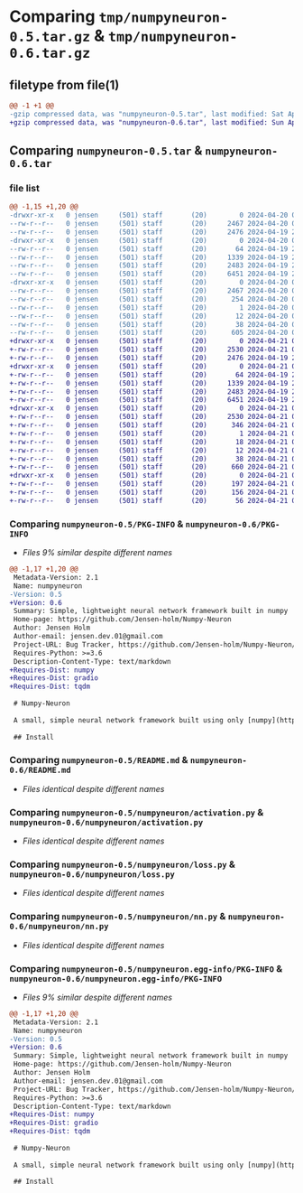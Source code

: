 # Comparing `tmp/numpyneuron-0.5.tar.gz` & `tmp/numpyneuron-0.6.tar.gz`

## filetype from file(1)

```diff
@@ -1 +1 @@
-gzip compressed data, was "numpyneuron-0.5.tar", last modified: Sat Apr 20 01:27:06 2024, max compression
+gzip compressed data, was "numpyneuron-0.6.tar", last modified: Sun Apr 21 04:38:33 2024, max compression
```

## Comparing `numpyneuron-0.5.tar` & `numpyneuron-0.6.tar`

### file list

```diff
@@ -1,15 +1,20 @@
-drwxr-xr-x   0 jensen     (501) staff       (20)        0 2024-04-20 01:27:06.124135 numpyneuron-0.5/
--rw-r--r--   0 jensen     (501) staff       (20)     2467 2024-04-20 01:27:06.123951 numpyneuron-0.5/PKG-INFO
--rw-r--r--   0 jensen     (501) staff       (20)     2476 2024-04-19 23:52:58.000000 numpyneuron-0.5/README.md
-drwxr-xr-x   0 jensen     (501) staff       (20)        0 2024-04-20 01:27:06.123193 numpyneuron-0.5/numpyneuron/
--rw-r--r--   0 jensen     (501) staff       (20)       64 2024-04-19 21:54:45.000000 numpyneuron-0.5/numpyneuron/__init__.py
--rw-r--r--   0 jensen     (501) staff       (20)     1339 2024-04-19 23:54:15.000000 numpyneuron-0.5/numpyneuron/activation.py
--rw-r--r--   0 jensen     (501) staff       (20)     2483 2024-04-19 23:54:32.000000 numpyneuron-0.5/numpyneuron/loss.py
--rw-r--r--   0 jensen     (501) staff       (20)     6451 2024-04-19 22:16:48.000000 numpyneuron-0.5/numpyneuron/nn.py
-drwxr-xr-x   0 jensen     (501) staff       (20)        0 2024-04-20 01:27:06.123788 numpyneuron-0.5/numpyneuron.egg-info/
--rw-r--r--   0 jensen     (501) staff       (20)     2467 2024-04-20 01:27:06.000000 numpyneuron-0.5/numpyneuron.egg-info/PKG-INFO
--rw-r--r--   0 jensen     (501) staff       (20)      254 2024-04-20 01:27:06.000000 numpyneuron-0.5/numpyneuron.egg-info/SOURCES.txt
--rw-r--r--   0 jensen     (501) staff       (20)        1 2024-04-20 01:27:06.000000 numpyneuron-0.5/numpyneuron.egg-info/dependency_links.txt
--rw-r--r--   0 jensen     (501) staff       (20)       12 2024-04-20 01:27:06.000000 numpyneuron-0.5/numpyneuron.egg-info/top_level.txt
--rw-r--r--   0 jensen     (501) staff       (20)       38 2024-04-20 01:27:06.124170 numpyneuron-0.5/setup.cfg
--rw-r--r--   0 jensen     (501) staff       (20)      605 2024-04-20 01:26:21.000000 numpyneuron-0.5/setup.py
+drwxr-xr-x   0 jensen     (501) staff       (20)        0 2024-04-21 04:38:33.573887 numpyneuron-0.6/
+-rw-r--r--   0 jensen     (501) staff       (20)     2530 2024-04-21 04:38:33.573702 numpyneuron-0.6/PKG-INFO
+-rw-r--r--   0 jensen     (501) staff       (20)     2476 2024-04-19 23:52:58.000000 numpyneuron-0.6/README.md
+drwxr-xr-x   0 jensen     (501) staff       (20)        0 2024-04-21 04:38:33.572375 numpyneuron-0.6/numpyneuron/
+-rw-r--r--   0 jensen     (501) staff       (20)       64 2024-04-19 21:54:45.000000 numpyneuron-0.6/numpyneuron/__init__.py
+-rw-r--r--   0 jensen     (501) staff       (20)     1339 2024-04-19 23:54:15.000000 numpyneuron-0.6/numpyneuron/activation.py
+-rw-r--r--   0 jensen     (501) staff       (20)     2483 2024-04-19 23:54:32.000000 numpyneuron-0.6/numpyneuron/loss.py
+-rw-r--r--   0 jensen     (501) staff       (20)     6451 2024-04-19 22:16:48.000000 numpyneuron-0.6/numpyneuron/nn.py
+drwxr-xr-x   0 jensen     (501) staff       (20)        0 2024-04-21 04:38:33.573493 numpyneuron-0.6/numpyneuron.egg-info/
+-rw-r--r--   0 jensen     (501) staff       (20)     2530 2024-04-21 04:38:33.000000 numpyneuron-0.6/numpyneuron.egg-info/PKG-INFO
+-rw-r--r--   0 jensen     (501) staff       (20)      346 2024-04-21 04:38:33.000000 numpyneuron-0.6/numpyneuron.egg-info/SOURCES.txt
+-rw-r--r--   0 jensen     (501) staff       (20)        1 2024-04-21 04:38:33.000000 numpyneuron-0.6/numpyneuron.egg-info/dependency_links.txt
+-rw-r--r--   0 jensen     (501) staff       (20)       18 2024-04-21 04:38:33.000000 numpyneuron-0.6/numpyneuron.egg-info/requires.txt
+-rw-r--r--   0 jensen     (501) staff       (20)       12 2024-04-21 04:38:33.000000 numpyneuron-0.6/numpyneuron.egg-info/top_level.txt
+-rw-r--r--   0 jensen     (501) staff       (20)       38 2024-04-21 04:38:33.573926 numpyneuron-0.6/setup.cfg
+-rw-r--r--   0 jensen     (501) staff       (20)      660 2024-04-21 04:38:13.000000 numpyneuron-0.6/setup.py
+drwxr-xr-x   0 jensen     (501) staff       (20)        0 2024-04-21 04:38:33.573218 numpyneuron-0.6/test/
+-rw-r--r--   0 jensen     (501) staff       (20)      197 2024-04-21 04:09:15.000000 numpyneuron-0.6/test/test_activation.py
+-rw-r--r--   0 jensen     (501) staff       (20)      156 2024-04-21 04:09:15.000000 numpyneuron-0.6/test/test_loss.py
+-rw-r--r--   0 jensen     (501) staff       (20)       56 2024-04-21 04:09:55.000000 numpyneuron-0.6/test/test_nn.py
```

### Comparing `numpyneuron-0.5/PKG-INFO` & `numpyneuron-0.6/PKG-INFO`

 * *Files 9% similar despite different names*

```diff
@@ -1,17 +1,20 @@
 Metadata-Version: 2.1
 Name: numpyneuron
-Version: 0.5
+Version: 0.6
 Summary: Simple, lightweight neural network framework built in numpy
 Home-page: https://github.com/Jensen-holm/Numpy-Neuron
 Author: Jensen Holm
 Author-email: jensen.dev.01@gmail.com
 Project-URL: Bug Tracker, https://github.com/Jensen-holm/Numpy-Neuron/issues
 Requires-Python: >=3.6
 Description-Content-Type: text/markdown
+Requires-Dist: numpy
+Requires-Dist: gradio
+Requires-Dist: tqdm
 
 # Numpy-Neuron
 
 A small, simple neural network framework built using only [numpy](https://numpy.org) and python (duh).
 
 ## Install
```

### Comparing `numpyneuron-0.5/README.md` & `numpyneuron-0.6/README.md`

 * *Files identical despite different names*

### Comparing `numpyneuron-0.5/numpyneuron/activation.py` & `numpyneuron-0.6/numpyneuron/activation.py`

 * *Files identical despite different names*

### Comparing `numpyneuron-0.5/numpyneuron/loss.py` & `numpyneuron-0.6/numpyneuron/loss.py`

 * *Files identical despite different names*

### Comparing `numpyneuron-0.5/numpyneuron/nn.py` & `numpyneuron-0.6/numpyneuron/nn.py`

 * *Files identical despite different names*

### Comparing `numpyneuron-0.5/numpyneuron.egg-info/PKG-INFO` & `numpyneuron-0.6/numpyneuron.egg-info/PKG-INFO`

 * *Files 9% similar despite different names*

```diff
@@ -1,17 +1,20 @@
 Metadata-Version: 2.1
 Name: numpyneuron
-Version: 0.5
+Version: 0.6
 Summary: Simple, lightweight neural network framework built in numpy
 Home-page: https://github.com/Jensen-holm/Numpy-Neuron
 Author: Jensen Holm
 Author-email: jensen.dev.01@gmail.com
 Project-URL: Bug Tracker, https://github.com/Jensen-holm/Numpy-Neuron/issues
 Requires-Python: >=3.6
 Description-Content-Type: text/markdown
+Requires-Dist: numpy
+Requires-Dist: gradio
+Requires-Dist: tqdm
 
 # Numpy-Neuron
 
 A small, simple neural network framework built using only [numpy](https://numpy.org) and python (duh).
 
 ## Install
```

